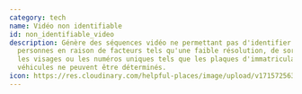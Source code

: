 ```yaml
---
category: tech
name: Vidéo non identifiable
id: non_identifiable_video
description: Génère des séquences vidéo ne permettant pas d'identifier les
  personnes en raison de facteurs tels qu'une faible résolution, de sorte que
  les visages ou les numéros uniques tels que les plaques d'immatriculation des
  véhicules ne peuvent être déterminés.
icon: https://res.cloudinary.com/helpful-places/image/upload/v1715725631/non-identifiable_video_djrsml.svg
---
```

